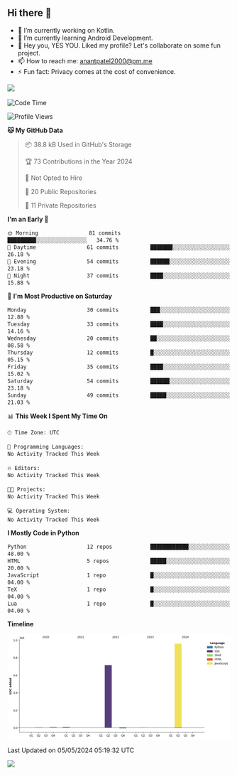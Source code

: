 ## Hi there 👋

<!--
**anantdark/anantdark** is a ✨ _special_ ✨ repository because its `README.md` (this file) appears on your GitHub profile.
-->


- 🔭 I’m currently working on Kotlin.
- 🌱 I’m currently learning Android Development.
- 👯 Hey you, YES YOU. Liked my profile? Let's collaborate on some fun project.
- 📫 How to reach me: anantpatel2000@pm.me
- ⚡ Fun fact: Privacy comes at the cost of convenience.

![](https://github-readme-stats.vercel.app/api/wakatime?username=mangoman&api_domain=wakapi.dev&bg_color=1e1e2e&title_color=94e2d5&icon_color=cba6f7&text_color=cdd6f4&custom_title=My%20Weekly%20Coding%20Stats&layout=compact)

<!--START_SECTION:waka-->
![Code Time](http://img.shields.io/badge/Code%20Time-0%20secs-blue)

![Profile Views](http://img.shields.io/badge/Profile%20Views-0-blue)

**🐱 My GitHub Data** 

> 📦 38.8 kB Used in GitHub's Storage 
 > 
> 🏆 73 Contributions in the Year 2024
 > 
> 🚫 Not Opted to Hire
 > 
> 📜 20 Public Repositories 
 > 
> 🔑 11 Private Repositories 
 > 
**I'm an Early 🐤** 

```text
🌞 Morning                81 commits          █████████░░░░░░░░░░░░░░░░   34.76 % 
🌆 Daytime                61 commits          ███████░░░░░░░░░░░░░░░░░░   26.18 % 
🌃 Evening                54 commits          ██████░░░░░░░░░░░░░░░░░░░   23.18 % 
🌙 Night                  37 commits          ████░░░░░░░░░░░░░░░░░░░░░   15.88 % 
```
📅 **I'm Most Productive on Saturday** 

```text
Monday                   30 commits          ███░░░░░░░░░░░░░░░░░░░░░░   12.88 % 
Tuesday                  33 commits          ████░░░░░░░░░░░░░░░░░░░░░   14.16 % 
Wednesday                20 commits          ██░░░░░░░░░░░░░░░░░░░░░░░   08.58 % 
Thursday                 12 commits          █░░░░░░░░░░░░░░░░░░░░░░░░   05.15 % 
Friday                   35 commits          ████░░░░░░░░░░░░░░░░░░░░░   15.02 % 
Saturday                 54 commits          ██████░░░░░░░░░░░░░░░░░░░   23.18 % 
Sunday                   49 commits          █████░░░░░░░░░░░░░░░░░░░░   21.03 % 
```


📊 **This Week I Spent My Time On** 

```text
🕑︎ Time Zone: UTC

💬 Programming Languages: 
No Activity Tracked This Week

🔥 Editors: 
No Activity Tracked This Week

🐱‍💻 Projects: 
No Activity Tracked This Week

💻 Operating System: 
No Activity Tracked This Week
```

**I Mostly Code in Python** 

```text
Python                   12 repos            ████████████░░░░░░░░░░░░░   48.00 % 
HTML                     5 repos             █████░░░░░░░░░░░░░░░░░░░░   20.00 % 
JavaScript               1 repo              █░░░░░░░░░░░░░░░░░░░░░░░░   04.00 % 
TeX                      1 repo              █░░░░░░░░░░░░░░░░░░░░░░░░   04.00 % 
Lua                      1 repo              █░░░░░░░░░░░░░░░░░░░░░░░░   04.00 % 
```



**Timeline**

![Lines of Code chart](https://raw.githubusercontent.com/anantdark/anantdark/main/assets/bar_graph.png)


 Last Updated on 05/05/2024 05:19:32 UTC
<!--END_SECTION:waka-->

![](https://komarev.com/ghpvc/?username=anantdark&style=flat-square)                    
